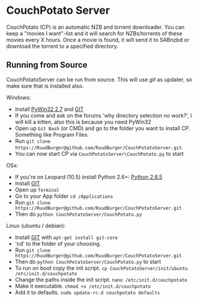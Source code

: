 CouchPotato Server
=====

CouchPotato (CP) is an automatic NZB and torrent downloader. You can keep a "movies I want"-list and it will search for NZBs/torrents of these movies every X hours.
Once a movie is found, it will send it to SABnzbd or download the torrent to a specified directory.


## Running from Source

CouchPotatoServer can be run from source. This will use *git* as updater, so make sure that is installed also. 

Windows:

* Install [PyWin32 2.7](http://sourceforge.net/projects/pywin32/files/pywin32/Build%20217/) and [GIT](http://git-scm.com/)
* If you come and ask on the forums 'why directory selection no work?', I will kill a kitten, also this is because you need PyWin32
* Open up `Git Bash` (or CMD) and go to the folder you want to install CP. Something like Program Files.
* Run `git clone https://RuudBurger@github.com/RuudBurger/CouchPotatoServer.git`.
* You can now start CP via `CouchPotatoServer\CouchPotato.py` to start

OSx:

* If you're on Leopard (10.5) install Python 2.6+: [Python 2.6.5](http://www.python.org/download/releases/2.6.5/)
* Install [GIT](http://git-scm.com/)
* Open up `Terminal`
* Go to your App folder `cd /Applications`
* Run `git clone https://RuudBurger@github.com/RuudBurger/CouchPotatoServer.git`
* Then do `python CouchPotatoServer/CouchPotato.py`

Linux (ubuntu / debian):

* Install [GIT](http://git-scm.com/) with `apt-get install git-core`
* 'cd' to the folder of your choosing.
* Run `git clone https://RuudBurger@github.com/RuudBurger/CouchPotatoServer.git`
* Then do `python CouchPotatoServer/CouchPotato.py` to start
* To run on boot copy the init script. `cp CouchPotatoServer/init/ubuntu /etc/init.d/couchpotato`
* Change the paths inside the init script. `nano /etc/init.d/couchpotato`
* Make it executable. `chmod +x /etc/init.d/couchpotato`
* Add it to defaults. `sudo update-rc.d couchpotato defaults`
